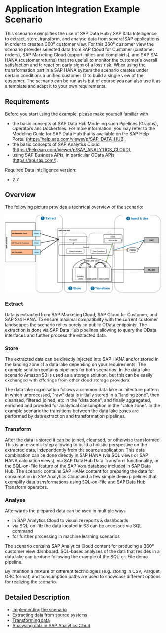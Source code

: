 # Application Integration Example Scenario
This scenario exemplifies the use of SAP Data Hub / SAP Data Intelligence to extract, store, transform, and analyse data from several SAP applications in order to create a 360° customer view. For this 360° customer view the scenario provides selected data from SAP Cloud for Customer (customer orders), SAP Marketing Cloud (opportunities and complaints), and SAP S/4 HANA (customer returns) that are usefull to monitor the customer's overall satisfaction and to react on early signs of a loss risk. When using the transformation part in a SAP HANA system the scenario creates under certain conditions a unified customer ID to build a single view of the customer. The scenario can be run as is but of course you can also use it as a template and adapt it to your own requirements.

## Requirements
Before you start using the example, please make yourself familiar with
- the basic concepts of SAP Data Hub Modeling such Pipelines (Graphs), Operators and Dockerfiles.  For more information, you may refer to the Modeling Guide for SAP Data Hub that is available on the SAP Help Portal (https://help.sap.com/viewer/p/SAP_DATA_HUB),
- the basic concepts of SAP Analytics Cloud (https://help.sap.com/viewer/p/SAP_ANALYTICS_CLOUD),
- using SAP Business APIs, in particular OData APIs (https://api.sap.com/).

Required Data Intelligence version:
- 2.7

## Overview
The following picture provides a technical overview of the scenario:<br><br>
![](doc/images/E2E_Scenario_Overview2.png)

### Extract
Data is extracted from SAP Marketing Cloud, SAP Cloud for Customer, and SAP S/4 HANA. To ensure maximal compatibility with the current customer landscapes the scenario relies purely on public OData endpoints. The extraction is done via SAP Data Hub pipelines allowing to query the OData interfaces and further process the extracted data.

### Store
The extracted data can be directly injected into SAP HANA and/or stored in the landing zone of a data lake depending on your requirements. The example solution contains pipelines for both scenarios. In the data lake scenario Amazon S3 is used as a storage solution, but this can be easily exchanged with offerings from other cloud storage providers. 

The data lake organisation follows a common data lake architecture pattern in which unprocessed, "raw" data is initially stored in a "landing zone", then cleansed, filtered, joined, etc in the "data zone", and finally aggregated, enriched and provided for analytical consumption in the "value zone". In the example scenario the transitions between the data lake zones are performed by data extraction and transformation pipelines.

### Transform
After the data is stored it can be joined, cleansed, or otherwise transformed. This is an essential step allowing to build a holistic perspective on the extracted data, independently from the source application. This data combination can be done directly in SAP HANA (via SQL views or SAP HANA calcuation views), via SAP Data Hub Data Transform functionality, or the SQL-on-File feature of the SAP Vora database included in SAP Data Hub. The scenario contains SAP HANA content for preparing the data for consumption in SAP Analytics Cloud and a few simple demo pipelines that exemplify data transformations using SQL-on-File and SAP Data Hub Transform operators.

### Analyse
Afterwards the prepared data can be used in multiple ways:
- in SAP Analytics Cloud to visualize reports & dashboards
- via SQL-on-file the data located in S3 can be accessed via SQL command
- for further processing in machine learning scenarios

The scenario contains SAP Analytics Cloud content for producing a 360° customer view dashboard. SQL-based analyses of the data that resides in a data lake can be done following the example of the SQL-on-File demo pipeline.
 
By intention a mixture of different technologies (e.g. storing in CSV, Parquet, ORC format) and consumption paths are used to showcase different options for realizing the scenario.

## Detailed Description

- [Implementing the scenario](doc/HowToImplement.md)
- [Extracting data from source systems](doc/HowToExtract.md)
- [Transforming data](doc/HowToTransform.md)
- [Analysing data in SAP Analytics Cloud](doc/HowToAnalyse.md)
